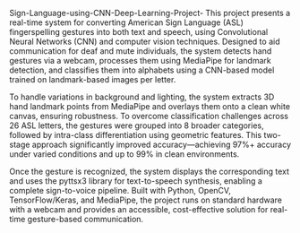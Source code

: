 Sign-Language-using-CNN-Deep-Learning-Project-
This project presents a real-time system for converting American Sign Language (ASL) fingerspelling gestures into both text and speech, using Convolutional Neural Networks (CNN) and computer vision techniques. Designed to aid communication for deaf and mute individuals, the system detects hand gestures via a webcam, processes them using MediaPipe for landmark detection, and classifies them into alphabets using a CNN-based model trained on landmark-based images per letter.

To handle variations in background and lighting, the system extracts 3D hand landmark points from MediaPipe and overlays them onto a clean white canvas, ensuring robustness. To overcome classification challenges across 26 ASL letters, the gestures were grouped into 8 broader categories, followed by intra-class differentiation using geometric features. This two-stage approach significantly improved accuracy—achieving 97%+ accuracy under varied conditions and up to 99% in clean environments.

Once the gesture is recognized, the system displays the corresponding text and uses the pyttsx3 library for text-to-speech synthesis, enabling a complete sign-to-voice pipeline. Built with Python, OpenCV, TensorFlow/Keras, and MediaPipe, the project runs on standard hardware with a webcam and provides an accessible, cost-effective solution for real-time gesture-based communication.

